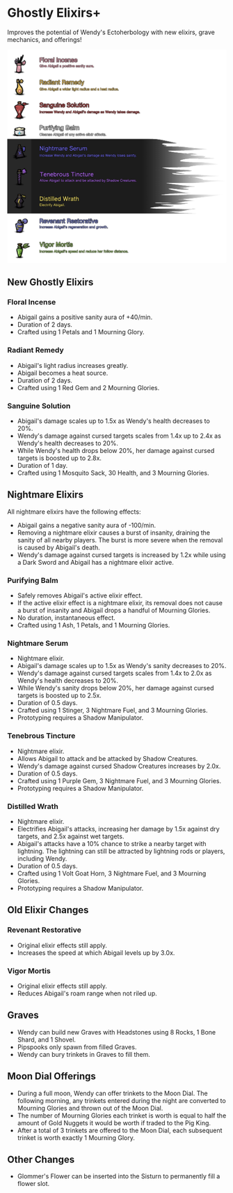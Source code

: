 # Ghostly Elixirs+
Improves the potential of Wendy's Ectoherbology with new elixirs, grave mechanics, and offerings!

![Summary](info/info_summary.png)

## New Ghostly Elixirs
### Floral Incense
* Abigail gains a positive sanity aura of +40/min.
* Duration of 2 days.
* Crafted using 1 Petals and 1 Mourning Glory.

### Radiant Remedy
* Abigail's light radius increases greatly.
* Abigail becomes a heat source.
* Duration of 2 days.
* Crafted using 1 Red Gem and 2 Mourning Glories.

### Sanguine Solution
* Abigail's damage scales up to 1.5x as Wendy's health decreases to 20%.
* Wendy's damage against cursed targets scales from 1.4x up to 2.4x as Wendy's health decreases to 20%.
* While Wendy's health drops below 20%, her damage against cursed targets is boosted up to 2.8x.
* Duration of 1 day.
* Crafted using 1 Mosquito Sack, 30 Health, and 3 Mourning Glories.

## Nightmare Elixirs
All nightmare elixirs have the following effects:
* Abigail gains a negative sanity aura of -100/min.
* Removing a nightmare elixir causes a burst of insanity, draining the sanity of all nearby players.  The burst is more severe when the removal is caused by Abigail's death.
* Wendy's damage against cursed targets is increased by 1.2x while using a Dark Sword and Abigail has a nightmare elixir active.

### Purifying Balm
* Safely removes Abigail's active elixir effect.
* If the active elixir effect is a nightmare elixir, its removal does not cause a burst of insanity and Abigail drops a handful of Mourning Glories.
* No duration, instantaneous effect.
* Crafted using 1 Ash, 1 Petals, and 1 Mourning Glories.

### Nightmare Serum
* Nightmare elixir.
* Abigail's damage scales up to 1.5x as Wendy's sanity decreases to 20%.
* Wendy's damage against cursed targets scales from 1.4x to 2.0x as Wendy's health decreases to 20%.
* While Wendy's sanity drops below 20%, her damage against cursed targets is boosted up to 2.5x.
* Duration of 0.5 days.
* Crafted using 1 Stinger, 3 Nightmare Fuel, and 3 Mourning Glories.
* Prototyping requires a Shadow Manipulator.

### Tenebrous Tincture
* Nightmare elixir.
* Allows Abigail to attack and be attacked by Shadow Creatures.
* Wendy's damage against cursed Shadow Creatures increases by 2.0x.
* Duration of 0.5 days.
* Crafted using 1 Purple Gem, 3 Nightmare Fuel, and 3 Mourning Glories.
* Prototyping requires a Shadow Manipulator.

### Distilled Wrath
* Nightmare elixir.
* Electrifies Abigail's attacks, increasing her damage by 1.5x against dry targets, and 2.5x against wet targets.
* Abigail's attacks have a 10% chance to strike a nearby target with lightning.  The lightning can still be attracted by lightning rods or players, including Wendy.
* Duration of 0.5 days.
* Crafted using 1 Volt Goat Horn, 3 Nightmare Fuel, and 3 Mourning Glories.
* Prototyping requires a Shadow Manipulator.

## Old Elixir Changes
### Revenant Restorative
* Original elixir effects still apply.
* Increases the speed at which Abigail levels up by 3.0x.

### Vigor Mortis
* Original elixir effects still apply.
* Reduces Abigail's roam range when not riled up.

## Graves
* Wendy can build new Graves with Headstones using 8 Rocks, 1 Bone Shard, and 1 Shovel.
* Pipspooks only spawn from filled Graves.
* Wendy can bury trinkets in Graves to fill them.

## Moon Dial Offerings
* During a full moon, Wendy can offer trinkets to the Moon Dial.  The following morning, any trinkets entered during the night are converted to Mourning Glories and thrown out of the Moon Dial.
* The number of Mourning Glories each trinket is worth is equal to half the amount of Gold Nuggets it would be worth if traded to the Pig King.
* After a total of 3 trinkets are offered to the Moon Dial, each subsequent trinket is worth exactly 1 Mourning Glory.

## Other Changes
* Glommer's Flower can be inserted into the Sisturn to permanently fill a flower slot.

